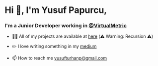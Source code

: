 # Hi 👋, I'm Yusuf Papurcu,
### I'm a Junior Developer working in [@VirtualMetric](https://www.linkedin.com/company/virtualmetric/)

- 👨‍💻 All of my projects are available at [here](https://github.com/yusufpapurcu) (:warning: Warning: Recursion :warning:)

- ✏️ I love writing something in my [medium](https://medium.com/@yusufpapurcu)

- 📫 How to reach me [yusufturhanp@gmail.com](mailto:yusufturhanp@gmail.com)
